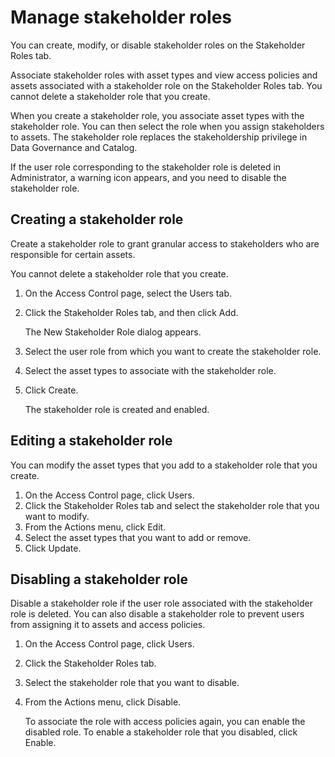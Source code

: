 # Manage stakeholder roles

You can create, modify, or disable stakeholder roles on the Stakeholder Roles tab.

Associate stakeholder roles with asset types and view access policies and assets associated with a stakeholder role on the Stakeholder Roles tab. You cannot delete a stakeholder role that you create.

When you create a stakeholder role, you associate asset types with the stakeholder role. You can then select the role when you assign stakeholders to assets. The stakeholder role replaces the stakeholdership privilege in Data Governance and Catalog.

If the user role corresponding to the stakeholder role is deleted in Administrator, a warning icon appears, and you need to disable the stakeholder role.

## Creating a stakeholder role

Create a stakeholder role to grant granular access to stakeholders who are responsible for certain assets.

You cannot delete a stakeholder role that you create.

1. On the Access Control page, select the Users tab.
2. Click the Stakeholder Roles tab, and then click Add.

   The New Stakeholder Role dialog appears.

3. Select the user role from which you want to create the stakeholder role. 
4. Select the asset types to associate with the stakeholder role. 
5. Click Create.

   The stakeholder role is created and enabled.

## Editing a stakeholder role

You can modify the asset types that you add to a stakeholder role that you create.

1. On the Access Control page, click Users.
2. Click the Stakeholder Roles tab and select the stakeholder role that you want to modify.
3. From the Actions menu, click Edit.
4. Select the asset types that you want to add or remove. 
5. Click Update.

## Disabling a stakeholder role

Disable a stakeholder role if the user role associated with the stakeholder role is deleted. You can also disable a stakeholder role to prevent users from assigning it to assets and access policies.

1. On the Access Control page, click Users.
2. Click the Stakeholder Roles tab.
3. Select the stakeholder role that you want to disable. 
4. From the Actions menu, click Disable.

   To associate the role with access policies again, you can enable the disabled role. To enable a stakeholder role that you disabled, click Enable.
